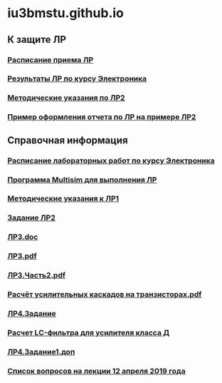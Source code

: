 # iu3bmstu.github.io

## К защите ЛР
### [Расписание приема ЛР]()
### [Результаты ЛР по курсу Электроника](https://github.com/iu3bmstu/iu3bmstu.github.io/raw/master/%D0%9B%D0%A0-%D0%AD%D0%BB%D0%B5%D0%BA%D1%82%D1%80%D0%BE%D0%BD%D0%B8%D0%BA%D0%B0-2019.pdf)
### [Методические указания по ЛР2](https://github.com/iu3bmstu/iu3bmstu.github.io/raw/master/%D0%9C%D0%B5%D1%82%D0%BE%D0%B4%D0%B8%D1%87%D0%B5%D1%81%D0%BA%D0%B8%D0%B5%20%D1%83%D0%BA%D0%B0%D0%B7%D0%B0%D0%BD%D0%B8%D1%8F%20%D0%AD%D0%BB%D0%B5%D0%BA%D1%82%D1%80%D0%BE%D0%BD%D0%B8%D0%BA%D0%B0%20%D0%9B%D0%A02.pdf)
### [Пример оформления отчета по ЛР на примере ЛР2](https://github.com/iu3bmstu/iu3bmstu.github.io/raw/master/%D0%9F%D1%80%D0%B8%D0%BC%D0%B5%D1%80-%D0%BE%D1%84%D0%BE%D1%80%D0%BC%D0%BB%D0%B5%D0%BD%D0%B8%D0%B5%20%D0%9B%D0%A0.doc)
## Справочная информация
### [Расписание лабораторных работ по курсу Электроника](https://github.com/iu3bmstu/iu3bmstu.github.io/raw/master/%D0%A0%D0%B0%D1%81%D0%BF%D0%B8%D1%81%D0%B0%D0%BD%D0%B8%D0%B5%20%D0%9B%D0%A0%20%D0%AD%D0%BB%D0%B5%D0%BA%D1%82%D1%80%D0%BE%D0%BD%D0%B8%D0%BA%D0%B0%20%D0%B2%D0%B5%D1%81%D0%BD%D0%B0%202019.pdf)
### [Программа Multisim для выполнения ЛР](https://yadi.sk/d/2xjiu_z9QWzZvg)
### [Методические указания к ЛР1](https://github.com/iu3bmstu/iu3bmstu.github.io/raw/master/em_metod_lab_01.pdf)
### [Задание ЛР2](https://github.com/iu3bmstu/iu3bmstu.github.io/raw/master/%D0%9B%D0%A02.%D0%97%D0%B0%D0%B4%D0%B0%D0%BD%D0%B8%D0%B5.pdf)
### [ЛР3.doc](https://github.com/iu3bmstu/iu3bmstu.github.io/raw/master/%D0%9B%D0%A03.doc)
### [ЛР3.pdf](https://github.com/iu3bmstu/iu3bmstu.github.io/raw/master/%D0%9B%D0%A03.pdf)
### [ЛР3.Часть2.pdf](https://github.com/iu3bmstu/iu3bmstu.github.io/raw/master/%D0%9B%D0%A03.%D0%A7%D0%B0%D1%81%D1%82%D1%8C2.pdf)
### [Расчёт усилительных каскадов на транзисторах.pdf](https://github.com/iu3bmstu/iu3bmstu.github.io/raw/master/%D0%A0%D0%B0%D1%81%D1%87%D1%91%D1%82%20%D1%83%D1%81%D0%B8%D0%BB%D0%B8%D1%82%D0%B5%D0%BB%D1%8C%D0%BD%D1%8B%D1%85%20%D0%BA%D0%B0%D1%81%D0%BA%D0%B0%D0%B4%D0%BE%D0%B2%20%D0%BD%D0%B0%20%D1%82%D1%80%D0%B0%D0%BD%D0%B7%D0%B8%D1%81%D1%82%D0%BE%D1%80%D0%B0%D1%85.pdf)
### [ЛР4.Задание](https://github.com/iu3bmstu/iu3bmstu.github.io/raw/master/%D0%9B%D0%A04.%D0%97%D0%B0%D0%B4%D0%B0%D0%BD%D0%B8%D0%B5.pdf)
### [Расчет LC-фильтра для усилителя класса Д](https://github.com/iu3bmstu/iu3bmstu.github.io/raw/master/Texas%20Instruments%20LC%20filters.pdf)
### [ЛР4.Задание1.доп](https://github.com/iu3bmstu/iu3bmstu.github.io/raw/master/%D0%9B%D0%A04.%D0%97%D0%B0%D0%B4%D0%B0%D0%BD%D0%B8%D0%B51.%D0%B4%D0%BE%D0%BF.pdf)
### [Список вопросов на лекции 12 апреля 2019 года](https://github.com/iu3bmstu/iu3bmstu.github.io/raw/master/%D0%A1%D0%BF%D0%B8%D1%81%D0%BE%D0%BA_%D0%B2%D0%BE%D0%BF%D1%80%D0%BE%D1%81%D0%BE%D0%B2_%D0%BB%D0%B5%D0%BA%D1%86%D0%B8%D1%8F.pdf)